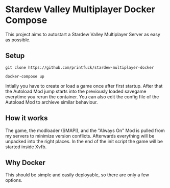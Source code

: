 # Stardew Valley Multiplayer Docker Compose

This project aims to autostart a Stardew Valley Multiplayer Server as easy as possible.

## Setup 
```
git clone https://github.com/printfuck/stardew-multiplayer-docker

docker-compose up
```

Intially you have to create or load a game once after first startup. After that the Autoload Mod jump starts into the previously loaded savegame everytime you rerun the container. You can also edit the config file of the Autoload Mod to archieve similar behaviour.

## How it works

The game, the modloader (SMAPI), and the "Always On" Mod is pulled from my servers to minimize version conflicts. Afterwards everything will be unpacked into the right places. In the end of the init script the game will be started inside Xvfb.

## Why Docker

This should be simple and easily deployable, so there are only a few options.

